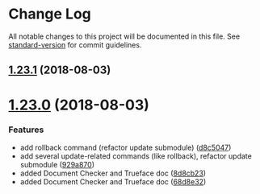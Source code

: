 # Change Log

All notable changes to this project will be documented in this file. See [standard-version](https://github.com/conventional-changelog/standard-version) for commit guidelines.

<a name="1.23.1"></a>
## [1.23.1](https://github.com/tradle/configure-tradle/compare/v1.23.0...v1.23.1) (2018-08-03)



<a name="1.23.0"></a>
# [1.23.0](https://github.com/tradle/configure-tradle/compare/v1.22.0...v1.23.0) (2018-08-03)


### Features

* add rollback command (refactor update submodule) ([d8c5047](https://github.com/tradle/configure-tradle/commit/d8c5047))
* add several update-related commands (like rollback), refactor update submodule ([929a870](https://github.com/tradle/configure-tradle/commit/929a870))
* added Document Checker and Trueface doc ([8d8cb23](https://github.com/tradle/configure-tradle/commit/8d8cb23))
* added Document Checker and Trueface doc ([68d8e32](https://github.com/tradle/configure-tradle/commit/68d8e32))
